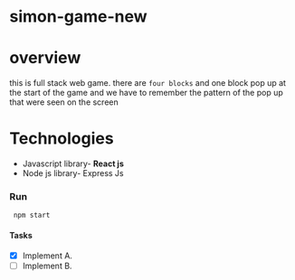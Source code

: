 # simon-game-new

# overview
this is full stack web game. there are  `four blocks` and one block pop up at the start of the 
game and we have to remember the pattern of the pop up that were seen on the screen

# Technologies 
- Javascript library- **React js**
- Node js library- Express Js

### Run 
```
 npm start
```

#### Tasks
- [x] Implement A.
- [ ] Implement B.
